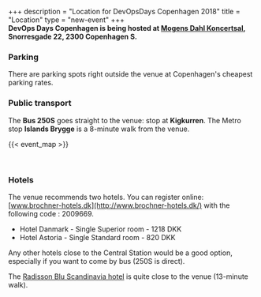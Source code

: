 +++
description = "Location for DevOpsDays Copenhagen 2018"
title = "Location"
type = "new-event"
+++
<br/>
**DevOps Days Copenhagen is being hosted at [Mogens Dahl Koncertsal](http://www.mogensdahl.dk/en/konferencer-events/event-2/ "Website of Mogens Dahl"), Snorresgade 22, 2300 Copenhagen S.**

### Parking

There are parking spots right outside the venue at Copenhagen's cheapest parking rates.

### Public transport

The **Bus 250S** goes straight to the venue: stop at **Kigkurren**.
The Metro stop **Islands Brygge** is a 8-minute walk from the venue.

{{< event_map >}}

<br>

### Hotels

The venue recommends two hotels.
You can register online: [www.brochner-hotels.dk](http://www.brochner-hotels.dk/) with the following code : 2009669.

* Hotel Danmark - Single Superior room - 1218 DKK
* Hotel Astoria - Single Standard room - 820 DKK


Any other hotels close to the Central Station would be a good option, especially if you want to come by bus (250S is direct).


The [Radisson Blu Scandinavia hotel](https://www.radissonblu.com/en/scandinaviahotel-copenhagen?facilitatorId=CSOSEO&csref=org_gmb_sk_en_sn_ho_CPHZA) is quite close to the venue (13-minute walk).